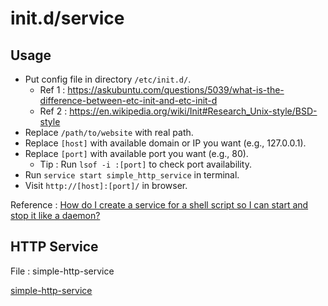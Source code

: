 
# init.d/service

## Usage

- Put config file in directory `/etc/init.d/`.
    - Ref 1 : https://askubuntu.com/questions/5039/what-is-the-difference-between-etc-init-and-etc-init-d
    - Ref 2 : https://en.wikipedia.org/wiki/Init#Research_Unix-style/BSD-style
- Replace `/path/to/website` with real path.
- Replace `[host]` with available domain or IP you want (e.g., 127.0.0.1).
- Replace `[port]` with available port you want (e.g., 80).
    - Tip : Run `lsof -i :[port]` to check port availability.
- Run `service start simple_http_service` in terminal.
- Visit `http://[host]:[port]/` in browser.

Reference : [How do I create a service for a shell script so I can start and stop it like a daemon?]( https://unix.stackexchange.com/questions/236084/how-do-i-create-a-service-for-a-shell-script-so-i-can-start-and-stop-it-like-a-d)

## HTTP Service

File : simple-http-service

[simple-http-service](simple-http-service ':include :type=code bash')
